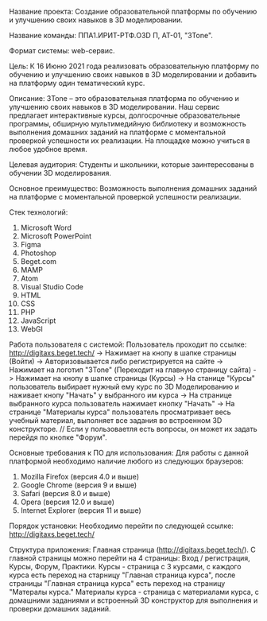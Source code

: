 Название проекта: Создание образовательной платформы по обучению и улучшению своих навыков в 3D моделировании.

Название команды: ППA1.ИРИТ-РТФ.O3D П, АТ-01, "3Tone".

Формат системы: web-сервис.

Цель: К 16 Июню 2021 года реализовать образовательную платформу по обучению и улучшению своих навыков в 3D моделировании и добавить на платформу один тематический курс.

Описание: 3Tone – это образовательная платформа по обучению и улучшению своих навыков в 3D моделировании. Наш сервис предлагает интерактивные курсы, долгосрочные образовательные программы, обширную мультимедийную библиотеку и возможность выполнения домашних заданий на платформе с моментальной проверкой успешности их реализации. На площадке можно учиться в любое удобное время.

Целевая аудитория: Студенты и школьники, которые заинтересованы в обучении 3D моделирования.

Основное преимущество: Возможность выполнения домашних заданий на платформе с моментальной проверкой успешности реализации.

Стек технологий: 
  1.	Microsoft Word
  2.	Microsoft PowerPoint
  3.	Figma
  4.	Photoshop
  5.	Beget.com
  6.	MAMP
  7.	Atom
  8.	Visual Studio Code
  9.	HTML
  10.	CSS
  11.	PHP
  12.	JavaScript
  13.	WebGl

Работа пользователя с системой: Пользователь проходит по ссылке: http://digitaxs.beget.tech/ -> Нажимает на кнопу в шапке страницы (Войти) -> Авторизовывается либо регистрируется на сайте -> Нажимает на логотип "3Tone" (Переходит на главную страницу сайта) -> Нажимает на кнопу в шапке страницы (Курсы) -> На станице "Курсы" пользователь выбирает нужный ему курс по 3D Моделированию и наживает кнопу "Начать" у выбранного им курса -> На странице выбранного курса пользователь нажимает кнопку "Начать" -> На странице "Материалы курса" пользователь просматривает весь учебный материал, выполняет все задания во встроенном 3D конструкторе.
// Если у пользоваетля есть вопросы, он может их задать перейдя по кнопке "Форум".

Основные требования к ПО для использования: Для работы с данной платформой необходимо наличие любого из следующих браузеров: 
  1. Mozilla Firefox (версия 4.0 и выше)
  2. Google Chrome (версия 9 и выше)
  3. Safari (версия 8.0 и выше)
  4. Opera (версия 12.0 и выше)
  5. Internet Explorer (версия 11 и выше)

Порядок установки: Необходимо перейти по следующей ссылке: http://digitaxs.beget.tech/

Структура приложения: Главная страница (http://digitaxs.beget.tech/). С главной страницы можно перейти на 4 страницы: Вход / регистрация, Курсы, Форум, Практики.
Курсы - страница с 3 курсами, с каждого курса есть переход на старницу "Главная страница курса", после страницы "Главная страница курса" есть переход на страницу "Матералы курса."
Материалы курса - страница с материалами курса, с домашними заданиями и встроенный 3D конструктор для выполнения и проверки домашних заданий.
